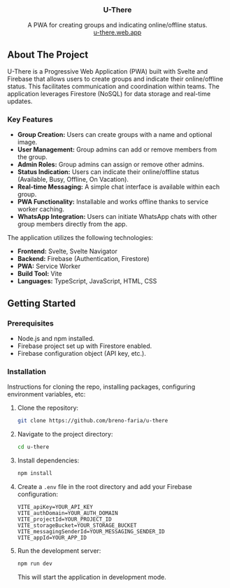 <div align="center">
<h3 align="center">U-There</h3>

  <p align="center">
    A PWA for creating groups and indicating online/offline status.
    <br />
     <a href="https://u-there.web.app">u-there.web.app</a>
  </p>
</div>

## About The Project

U-There is a Progressive Web Application (PWA) built with Svelte and Firebase that allows users to create groups and indicate their online/offline status. This facilitates communication and coordination within teams. The application leverages Firestore (NoSQL) for data storage and real-time updates.

### Key Features

- **Group Creation:** Users can create groups with a name and optional image.
- **User Management:** Group admins can add or remove members from the group.
- **Admin Roles:** Group admins can assign or remove other admins.
- **Status Indication:** Users can indicate their online/offline status (Available, Busy, Offline, On Vacation).
- **Real-time Messaging:**  A simple chat interface is available within each group.
- **PWA Functionality:**  Installable and works offline thanks to service worker caching.
- **WhatsApp Integration:**  Users can initiate WhatsApp chats with other group members directly from the app.

The application utilizes the following technologies:

- **Frontend:** Svelte, Svelte Navigator
- **Backend:** Firebase (Authentication, Firestore)
- **PWA:** Service Worker
- **Build Tool:** Vite
- **Languages:** TypeScript, JavaScript, HTML, CSS

## Getting Started

### Prerequisites

-   Node.js and npm installed.
-   Firebase project set up with Firestore enabled.
-   Firebase configuration object (API key, etc.).

### Installation

Instructions for cloning the repo, installing packages, configuring environment variables, etc:

1.  Clone the repository:
    ```sh
    git clone https://github.com/breno-faria/u-there
    ```
2.  Navigate to the project directory:
    ```sh
    cd u-there
    ```
3.  Install dependencies:
    ```sh
    npm install
    ```
4.  Create a `.env` file in the root directory and add your Firebase configuration:
    ```
    VITE_apiKey=YOUR_API_KEY
    VITE_authDomain=YOUR_AUTH_DOMAIN
    VITE_projectId=YOUR_PROJECT_ID
    VITE_storageBucket=YOUR_STORAGE_BUCKET
    VITE_messagingSenderId=YOUR_MESSAGING_SENDER_ID
    VITE_appId=YOUR_APP_ID
    ```
    
5.  Run the development server:
    ```sh
    npm run dev
    ```
    This will start the application in development mode.

